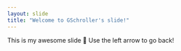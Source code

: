 ```yaml
---
layout: slide
title: "Welcome to GSchroller's slide!"
---
```

This is my awesome slide :tada:
Use the left arrow to go back!
